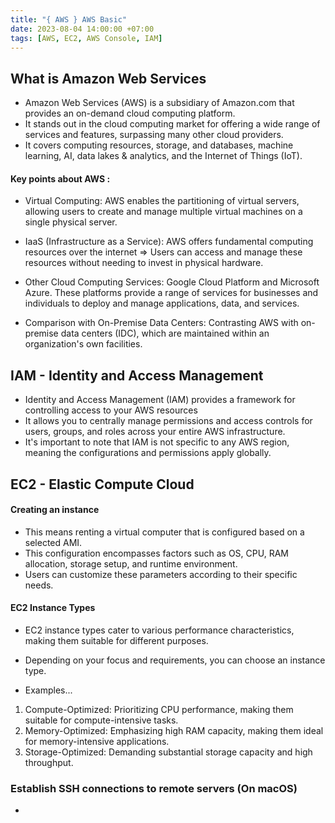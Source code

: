 ```yaml
---
title: "{ AWS } AWS Basic"
date: 2023-08-04 14:00:00 +07:00
tags: [AWS, EC2, AWS Console, IAM]
---
```


## What is Amazon Web Services

- Amazon Web Services (AWS) is a subsidiary of Amazon.com that provides an on-demand cloud computing platform.
- It stands out in the cloud computing market for offering a wide range of services and features, surpassing many other cloud providers.
- It covers computing resources, storage, and databases, machine learning, AI, data lakes & analytics, and the Internet of Things (IoT).

#### Key points about AWS :

- Virtual Computing: AWS enables the partitioning of virtual servers, allowing users to create and manage multiple virtual machines on a single physical server.

- IaaS (Infrastructure as a Service): AWS offers fundamental computing resources over the internet => Users can access and manage these resources without needing to invest in physical hardware.

- Other Cloud Computing Services: Google Cloud Platform and Microsoft Azure. These platforms provide a range of services for businesses and individuals to deploy and manage applications, data, and services.

- Comparison with On-Premise Data Centers: Contrasting AWS with on-premise data centers (IDC), which are maintained within an organization's own facilities.

## IAM - Identity and Access Management

- Identity and Access Management (IAM) provides a framework for controlling access to your AWS resources
- It allows you to centrally manage permissions and access controls for users, groups, and roles across your entire AWS infrastructure.
- It's important to note that IAM is not specific to any AWS region, meaning the configurations and permissions apply globally.

## EC2 - Elastic Compute Cloud

#### Creating an instance 

- This means renting a virtual computer that is configured based on a selected AMI. 
- This configuration encompasses factors such as OS, CPU, RAM allocation, storage setup, and runtime environment.
- Users can customize these parameters according to their specific needs.

#### EC2 Instance Types

- EC2 instance types cater to various performance characteristics, making them suitable for different purposes.

- Depending on your focus and requirements, you can choose an instance type.

- Examples...
1. Compute-Optimized: Prioritizing CPU performance, making them suitable for compute-intensive tasks.
2. Memory-Optimized: Emphasizing high RAM capacity, making them ideal for memory-intensive applications.
3. Storage-Optimized: Demanding substantial storage capacity and high throughput.


### Establish SSH connections to remote servers (On macOS)

- 
